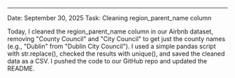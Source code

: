 ---

Date: September 30, 2025
Task: Cleaning region_parent_name column

Today, I cleaned the region_parent_name column in our Airbnb dataset, removing "County Council" and "City Council" to get just the county names (e.g., "Dublin" from "Dublin City Council"). I used a simple pandas script with str.replace(), checked the results with unique(), and saved the cleaned data as a CSV. I pushed the code to our GitHub repo and updated the README.
